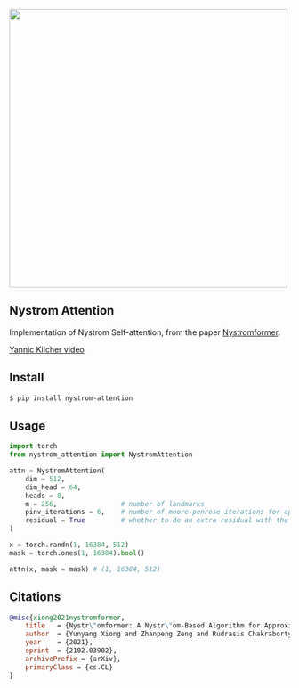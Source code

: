 <img src="./diagram.png" width="500px"></img>

## Nystrom Attention

Implementation of Nystrom Self-attention, from the paper <a href="https://arxiv.org/abs/2102.03902">Nystromformer</a>.

<a href="https://www.youtube.com/watch?v=m-zrcmRd7E4">Yannic Kilcher video</a>

## Install

```bash
$ pip install nystrom-attention
```

## Usage

```python
import torch
from nystrom_attention import NystromAttention

attn = NystromAttention(
    dim = 512,
    dim_head = 64,
    heads = 8,
    m = 256,                # number of landmarks
    pinv_iterations = 6,    # number of moore-penrose iterations for approximating pinverse. 6 was recommended by the paper
    residual = True         # whether to do an extra residual with the value or not. supposedly faster convergence if turned on
)

x = torch.randn(1, 16384, 512)
mask = torch.ones(1, 16384).bool()

attn(x, mask = mask) # (1, 16384, 512)
```

## Citations

```bibtex
@misc{xiong2021nystromformer,
    title   = {Nystr\"omformer: A Nystr\"om-Based Algorithm for Approximating Self-Attention},
    author  = {Yunyang Xiong and Zhanpeng Zeng and Rudrasis Chakraborty and Mingxing Tan and Glenn Fung and Yin Li and Vikas Singh},
    year    = {2021},
    eprint  = {2102.03902},
    archivePrefix = {arXiv},
    primaryClass = {cs.CL}
}
```
